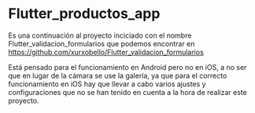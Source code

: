 # Flutter_productos_app

Es una continuación al proyecto inciciado con el nombre Flutter_validacion_formularios que podemos encontrar en https://github.com/xurxobello/Flutter_validacion_formularios

Está pensado para el funcionamiento en Android pero no en iOS, a no ser que en lugar de la cámara se use la galería, ya que para el correcto funcionamiento en iOS hay que llevar a cabo varios ajustes y configuraciones que no se han tenido en cuenta a la hora de realizar este proyecto.
